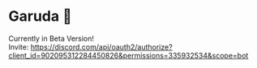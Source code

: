 # Garuda 🦅

Currently in Beta Version!<br>
Invite: https://discord.com/api/oauth2/authorize?client_id=902095312284450826&permissions=335932534&scope=bot

